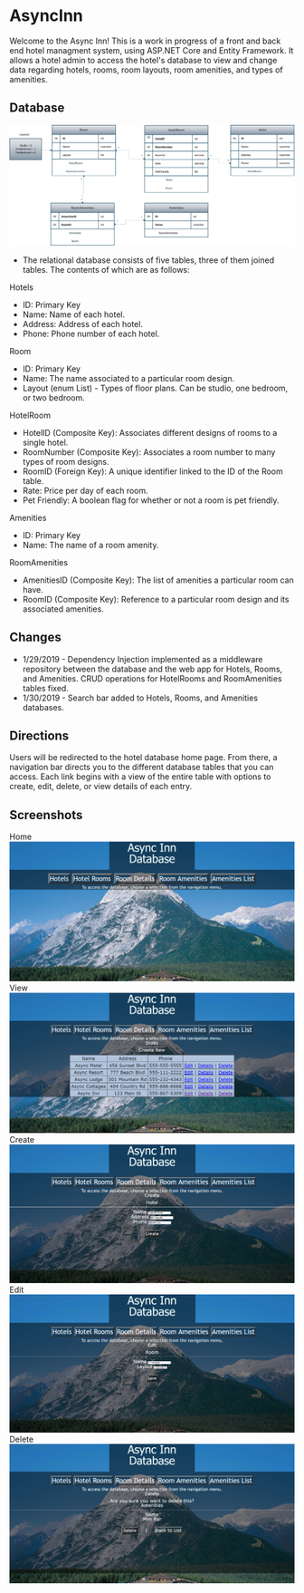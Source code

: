 # AsyncInn
Welcome to the Async Inn! This is a work in progress of a front and back end hotel managment system, using ASP.NET Core and Entity Framework. It allows a hotel admin to access the hotel's database to view and change data regarding hotels, rooms, room layouts, room amenities, and types of amenities.

## Database
![schema](https://github.com/mbgoseco/AsyncInn/blob/master/assets/SchemaAsyncInn.png)
- The relational database consists of five tables, three of them joined tables. The contents of which are as follows:

Hotels
- ID: Primary Key
- Name: Name of each hotel.
- Address: Address of each hotel.
- Phone: Phone number of each hotel.

Room
- ID: Primary Key
- Name: The name associated to a particular room design.
- Layout (enum List) - Types of floor plans. Can be studio, one bedroom, or two bedroom.

HotelRoom
- HotelID (Composite Key): Associates different designs of rooms to a single hotel.
- RoomNumber (Composite Key): Associates a room number to many types of room designs.
- RoomID (Foreign Key): A unique identifier linked to the ID of the Room table.
- Rate: Price per day of each room.
- Pet Friendly: A boolean flag for whether or not a room is pet friendly.

Amenities
- ID: Primary Key
- Name: The name of a room amenity.

RoomAmenities
- AmenitiesID (Composite Key): The list of amenities a particular room can have.
- RoomID (Composite Key): Reference to a particular room design and its associated amenities.

## Changes
- 1/29/2019 - Dependency Injection implemented as a middleware repository between the database and the web app for Hotels, Rooms, and Amenities. CRUD operations for HotelRooms and RoomAmenities tables fixed.
- 1/30/2019 - Search bar added to Hotels, Rooms, and Amenities databases.

## Directions
Users will be redirected to the hotel database home page. From there, a navigation bar directs you to the different database tables that you can access. Each link begins with a view of the entire table with options to create, edit, delete, or view details of each entry.

## Screenshots
Home
![home](https://github.com/mbgoseco/AsyncInn/blob/master/assets/home.PNG)
View
![database](https://github.com/mbgoseco/AsyncInn/blob/master/assets/database.PNG)
Create
![create](https://github.com/mbgoseco/AsyncInn/blob/master/assets/create.PNG)
Edit
![edit](https://github.com/mbgoseco/AsyncInn/blob/master/assets/edit.PNG)
Delete
![delete](https://github.com/mbgoseco/AsyncInn/blob/master/assets/delete.PNG)
